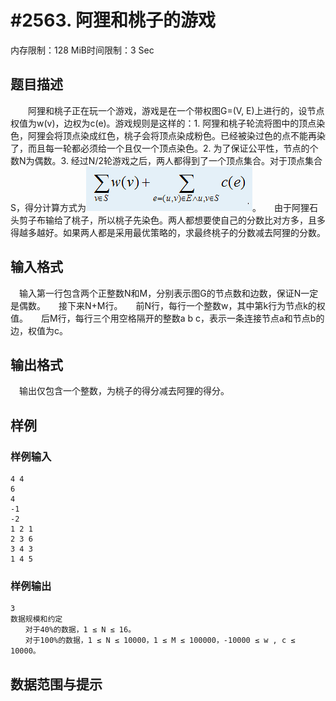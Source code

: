 # #2563. 阿狸和桃子的游戏

内存限制：128 MiB时间限制：3 Sec

## 题目描述

　　阿狸和桃子正在玩一个游戏，游戏是在一个带权图G=(V, E)上进行的，设节点权值为w(v)，边权为c(e)。游戏规则是这样的：1. 阿狸和桃子轮流将图中的顶点染色，阿狸会将顶点染成红色，桃子会将顶点染成粉色。已经被染过色的点不能再染了，而且每一轮都必须给一个且仅一个顶点染色。2. 为了保证公平性，节点的个数N为偶数。3. 经过N/2轮游戏之后，两人都得到了一个顶点集合。对于顶点集合S，得分计算方式为![](upload/201203/111.jpg)。　　由于阿狸石头剪子布输给了桃子，所以桃子先染色。两人都想要使自己的分数比对方多，且多得越多越好。如果两人都是采用最优策略的，求最终桃子的分数减去阿狸的分数。

## 输入格式

　输入第一行包含两个正整数N和M，分别表示图G的节点数和边数，保证N一定是偶数。　　接下来N+M行。　　前N行，每行一个整数w，其中第k行为节点k的权值。　　后M行，每行三个用空格隔开的整数a b c，表示一条连接节点a和节点b的边，权值为c。

## 输出格式

　输出仅包含一个整数，为桃子的得分减去阿狸的得分。

## 样例

### 样例输入

    
    4 4
    6
    4
    -1
    -2
    1 2 1
    2 3 6
    3 4 3
    1 4 5
    
    

### 样例输出

    
    3
    数据规模和约定
    　　对于40%的数据，1 ≤ N ≤ 16。
    　　对于100%的数据，1 ≤ N ≤ 10000，1 ≤ M ≤ 100000，-10000 ≤ w , c ≤ 10000。
     
    

## 数据范围与提示
